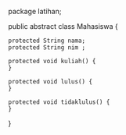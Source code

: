 package latihan;

public abstract class Mahasiswa {

    protected String nama;
    protected String nim ;

    protected void kuliah() {
    }

    protected void lulus() {
    }

    protected void tidaklulus() {
    }
}
